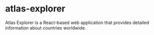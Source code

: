 # atlas-explorer
Atlas Explorer is a React-based web application that provides detailed information about countries worldwide.
